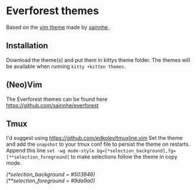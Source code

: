 # Everforest themes

Based on the [vim theme](https://github.com/sainnhe/everforest) made by [sainnhe ](https://github.com/sainnhe).

## Installation
Download the theme(s) and put them in kittys theme folder.
The themes will be available when running `kitty +kitten themes`.

## (Neo)Vim
The Everforest themes can be found here https://github.com/sainnhe/everforest

## Tmux
I'd suggest using https://github.com/edkolev/tmuxline.vim
Set the theme and add the `snapshot` to your tmux conf file to persist the theme on restarts.
Append this line `set -wg mode-style bg=[*selection_background],fg=[**selection_foreground]` to make selections follow the theme in copy mode.

_(*selection_background = #503946)_<br />
_(**selection_foreground = #9da9a0)_
